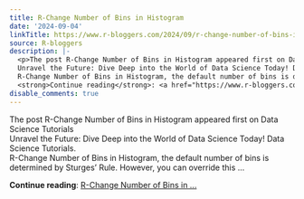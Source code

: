 ```yaml
---
title: R-Change Number of Bins in Histogram
date: '2024-09-04'
linkTitle: https://www.r-bloggers.com/2024/09/r-change-number-of-bins-in-histogram/
source: R-bloggers
description: |-
  <p>The post R-Change Number of Bins in Histogram appeared first on Data Science Tutorials<br />
  Unravel the Future: Dive Deep into the World of Data Science Today! Data Science Tutorials.<br />
  R-Change Number of Bins in Histogram, the default number of bins is determined by Sturges’ Rule. However, you can override this ...</p>
  <strong>Continue reading</strong>: <a href="https://www.r-bloggers.com/2024/09/r-change-number-of-bins-in-histogram/">R-Change Number of Bins in ...
disable_comments: true
---
```

<p>The post R-Change Number of Bins in Histogram appeared first on Data Science Tutorials<br />
Unravel the Future: Dive Deep into the World of Data Science Today! Data Science Tutorials.<br />
R-Change Number of Bins in Histogram, the default number of bins is determined by Sturges’ Rule. However, you can override this ...</p>
<strong>Continue reading</strong>: <a href="https://www.r-bloggers.com/2024/09/r-change-number-of-bins-in-histogram/">R-Change Number of Bins in ...